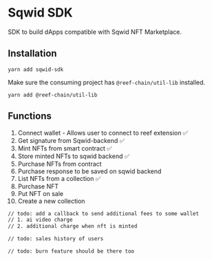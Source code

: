 # Sqwid SDK

SDK to build dApps compatible with Sqwid NFT Marketplace.

## Installation

```yarn add sqwid-sdk```

Make sure the consuming project has `@reef-chain/util-lib` installed.

`yarn add @reef-chain/util-lib`

## Functions

1. Connect wallet - Allows user to connect to reef extension ✅
2. Get signature from Sqwid-backend ✅
3. Mint NFTs from smart contract ✅
4. Store minted NFTs to sqwid backend ✅
5. Purchase NFTs from contract 
6. Purchase response to be saved on sqwid backend
7. List NFTs from a collection ✅
8. Purchase NFT
9. Put NFT on sale
10. Create a new collection

```bash
// todo: add a callback to send additional fees to some wallet 
// 1. ai video charge
// 2. additional charge when nft is minted

// todo: sales history of users

// todo: burn feature should be there too
```
